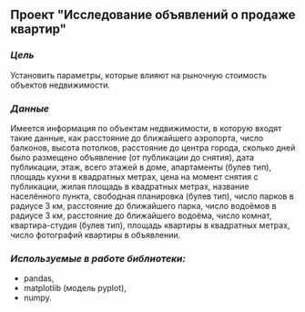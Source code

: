 ## Проект "Исследование объявлений о продаже квартир"
### _Цель_
Установить параметры, которые влияют на рыночную стоимость объектов недвижимости.
### _Данные_
Имеется информация по объектам недвижимости, в которую входят такие данные, как расстояние до ближайшего аэропорта, число балконов, высота потолков, расстояние до центра города, сколько дней было размещено объявление (от публикации до снятия), дата публикации, этаж, всего этажей в доме, апартаменты (булев тип), площадь кухни в квадратных метрах, цена на момент снятия с публикации, жилая площадь в квадратных метрах, название населённого пункта, свободная планировка (булев тип), число парков в радиусе 3 км, расстояние до ближайшего парка, число водоёмов в радиусе 3 км, расстояние до ближайшего водоёма, число комнат, квартира-студия (булев тип), площадь квартиры в квадратных метрах, число фотографий квартиры в объявлении.

### _Используемые в работе библиотеки:_
- pandas,
- matplotlib (модель pyplot),
- numpy.
